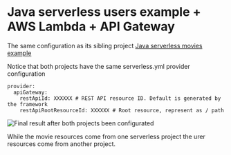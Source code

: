 # Java serverless users example + AWS Lambda + API Gateway

The same configuration as its sibling project [Java serverless movies example](https://github.com/harold174/serverless-java-movies)

Notice that both projects have the same serverless.yml provider configuration

```
provider:
  apiGateway:
    restApiId: XXXXXX # REST API resource ID. Default is generated by the framework
    restApiRootResourceId: XXXXXX # Root resource, represent as / path
```
![Final result after both projects been configurated](https://user-images.githubusercontent.com/11054621/49176657-4a3c5500-f319-11e8-8f15-d24065d3e519.png)

While the movie resources come from one serverless project the urer resources come from another project.

